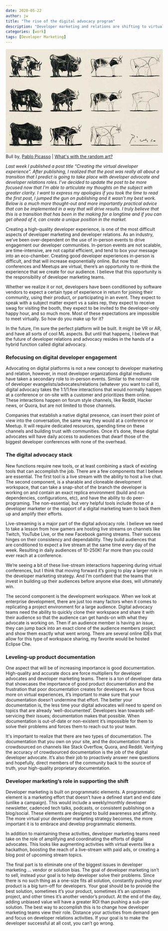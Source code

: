 ```yaml
---
date: 2020-05-22
author: jw
title: "The rise of the digital advocacy program"
description: "Developer marketing and relations are shifting to virtual formats, I believe the future of developer marketing is digital advocacy and relations"
categories: [work]
tags: [Developer Marketing]
---
```

![Emerald](img/picasso_bulls.jpg "Bulls by Pablo Picasso")
<span class="heroart">Bull by, <a href="https://www.artyfactory.com/art_appreciation/animals_in_art/pablo_picasso.htm">Pablo Picasso</a> | <a href="../about#whats-with-the-random-art">What's with the random art?</a></span>


<em>Last week I published a post title “Creating the virtual developer experience”. After publishing, I realized that the post was really all about a transition that I predict is going to take place with developer advocate and developer relations roles. I’ve decided to update the post to be more focused now that I’m able to articulate my thoughts on the subject with greater clarity. I want to express my apologies if you took the time to read the first post, I jumped the gun on publishing and it wasn’t my best work. Below is a much more thought-out and more importantly practical advice that can be implemented in a way that will drive results. I truly believe that this is a transition that has been in the making for a longtime and if you can get ahead of it, can create a unique position in the market. </em>

Creating a high-quality developer experience, is one of the most difficult aspects of developer marketing and developer relations. As an industry, we’ve been over-dependent on the use of in-person events to drive engagement our developer communities. In-person events are not scalable, are time-intensive, are not capital efficient, and tend to box your message into an eco-chamber. Creating good developer experiences in-person is difficult, and that will increase exponentially online. But now that conferences and Meetups are virtual, there’s an opportunity to re-think the experience that we create for our audience. I believe that this opportunity is the responsibility of developer marketing teams. 

Whether we realize it or not, developers have been conditioned by software vendors to expect a certain type of experience in return for joining their community, using their product, or participating in an event. They expect to speak with a subject matter expert vs a sales rep, they expect to receive swag for visiting the booth, they expect to be invited to the developer-only happy hour, and so much more. Most of these expectations are impossible to meet virtually. So how do you make up for it?

In the future, I’m sure the perfect platform will be built. It might be VR or AR, and have all sorts of cool ML aspects. But until that happens, I believe that the future of developer relations and advocacy resides in the hands of a hybrid function called digital advocacy.

<h3>Refocusing on digital developer engagement</h3>
Advocating on digital platforms is not a new concept to developer marketing and relation, however, in most developer organizations digital mediums have taken a secondary role to in-person events. Similar to the normal role of developer evangelists/advocates/relations (whatever you want to call it), digital advocacy takes the 1:1/1:few interactions that would normally happen at a conference or on-site with a customer and prioritizes them online. These interactions happen on forum style channels, like Reddit, Hacker news, or Quora, but are not limited to those channels. 

Companies that establish a native digital presence, can insert their point of view into the conversation, the same way they would at a conference or Meetup. It will require dedicated resources, spending time on these channels and building trust with communities. Once it’s done, these digital advocates will have daily access to audiences that dwarf those of the biggest developer conferences with none of the overhead.

<h3>The digital advocacy stack</h3>
New functions require new tools, or at least combining a stack of existing tools that can accomplish the job. There are a few components that I believe are essential. The first tool is a live stream with the ability to host a live chat. The second component, is a sharable and cloneable development workspace, that can take a snap-shot of the branch the developer is working on and contain an exact replica environment (build and run dependencies, configurations, etc), and have the ability to do peer-programing. The non-essential, but very helpful tools include those of a developer marketer or the support of a digital marketing team to back them up and amplify their efforts. 

Live-streaming is a major part of the digital advocacy role. I believe we need to take a lesson from how gamers are hosting live streams on channels like Twitch, YouTube Live, or the new Facebook gaming streams. Their success hinges on their consistency and dependability. They build audiences that are conditioned to expect a live stream at the same time every day of the week. Resulting in daily audiences of 10-250K! Far more than you could ever reach at a conference. 

We’re seeing a bit of these live-stream interactions happening during virtual conferences, but I think that moving forward it’s going to play a larger role in the developer marketing strategy. And I’m confident that the teams that invest in building up their audiences before anyone else does, will ultimately win. 

The second component is the development workspace. When we look at enterprise development, there are just too many factors when it comes to replicating a project environment for a large audience. Digital advocacy teams need the ability to quickly clone their workspace and share it with their audience so that the audience can get hands-on with what they advocate is working on. Then if an audience member is having an issue, they can jump back into an exact clone of the audience members project and show them exactly what went wrong. There are several online IDEs that allow for this type of workspace sharing, my favorite would be hosted Eclipse Che. 

<h3>Leveling-up product documentation</h3>
One aspect that will be of increasing importance is good documentation. High-quality and accurate docs are force multipliers for developer advocates and developer marketing teams. There is a ton of developer data that showcases the importance of good product documentation and the frustration that poor documentation creates for developers. As we focus more on virtual experiences, it’s important to make sure that your documentation doesn’t undermine that effort. The better your documentation is, the less time your digital advocates will need to spend on topics that are already ‘well-documented’. Developers lean towards self-servicing their issues; documentation makes that possible. When documentation is out-of-date or non-existent it’s impossible for them to solve their problems and forces them to reach out to your team. 

It's important to realize that there are two types of documentation. The documentation that you own on your site, and the documentation that is crowdsourced on channels like Stack Overflow, Quora, and Reddit. Verifying the accuracy of crowdsourced documentation is the job of the digital developer advocate. It’s also their job to proactively answer new questions and hopefully, direct members of the community back to the source of truth, your high-quality proprietary documentation. 

<h3>Developer marketing’s role in supporting the shift</h3>
Developer marketing is built on programmatic elements. A programmatic element is a marketing effort that doesn’t have a defined start and end date (unlike a campaign). This would include a weekly/monthly developer newsletter, cadenced tech talks, podcasts, or consistent publishing on a blog/social. These elements are designed to build awareness and affinity. The more virtual your developer marketing strategy becomes, the more important it is to embrace and develop programmatic elements.

In addition to maintaining these activities, developer marketing teams need take on the role of amplifying and coordinating the efforts of digital advocates. This looks like augmenting activities with virtual events like a hackathon, boosting the reach of a live-stream with paid ads, or creating a blog post of upcoming stream topics. 

The final part is to eliminate one of the biggest issues in developer marketing … vendor or solution bias. The goal of developer marketing isn’t to sell, instead your goal is to help developer solve their problems. Since there is no such thing as a one-size fits all solution, constantly pushing your product is a big turn-off for developers. Your goal should be to provide the best solution, sometimes it’s your product, sometimes it’s an upstream project, and other times it’s another vendor’s product. At the end of the day, adding unbiased value will have a greater ROI than pushing a sub-par solution. The best way to accomplish this is to change how developer marketing teams view their role. Distance your activities from demand gen and focus on developer relations activities. If your goal is to make the developer successful at all cost, you can’t go wrong. 
